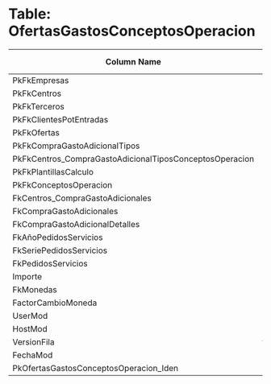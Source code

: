# Table: OfertasGastosConceptosOperacion

| Column Name | Data Type | Nullable |
|-------------|-----------|----------|
| PkFkEmpresas | smallint | NO |
| PkFkCentros | smallint | NO |
| PkFkTerceros | int | NO |
| PkFkClientesPotEntradas | smallint | NO |
| PkFkOfertas | smallint | NO |
| PkFkCompraGastoAdicionalTipos | nvarchar | NO |
| PkFkCentros_CompraGastoAdicionalTiposConceptosOperacion | smallint | NO |
| PkFkPlantillasCalculo | nvarchar | NO |
| PkFkConceptosOperacion | nvarchar | NO |
| FkCentros_CompraGastoAdicionales | smallint | YES |
| FkCompraGastoAdicionales | int | YES |
| FkCompraGastoAdicionalDetalles | int | YES |
| FkAñoPedidosServicios | nvarchar | YES |
| FkSeriePedidosServicios | nvarchar | YES |
| FkPedidosServicios | int | YES |
| Importe | decimal | YES |
| FkMonedas | smallint | YES |
| FactorCambioMoneda | decimal | YES |
| UserMod | smallint | NO |
| HostMod | nvarchar | NO |
| VersionFila | tinyint | NO |
| FechaMod | datetime | NO |
| PkOfertasGastosConceptosOperacion_Iden | smallint | NO |
